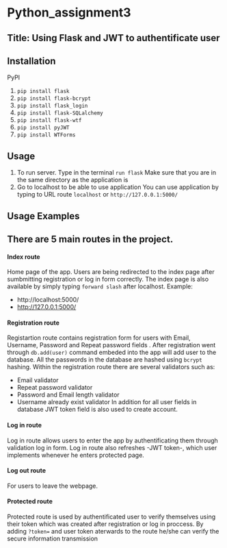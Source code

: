 # Python_assignment3

## Title: Using Flask and JWT to authentificate user

## Installation
PyPI
1. ```pip install flask``` 
2. ```pip install flask-bcrypt``` 
3. ```pip install flask_login``` 
4. ```pip install flask-SQLalchemy```
5. ```pip install flask-wtf```
6. ```pip install pyJWT``` 
7. ```pip install WTForms``` 

## Usage 
1. To run server. Type in the terminal
```run flask```
Make sure that you are in the same directory as the application is
1. Go to localhost to be able to use application
You can use application by typing to URL route ```localhost``` or ```http://127.0.0.1:5000/```


## Usage Examples 
## There are 5 main routes in the project.

#### Index route
Home page of the app. Users are being redirected to the index page after sumbmitting registration or log in form correctly. The index page is also available by simply typing 
```forward slash``` after localhost. 
Example:
* http://localhost:5000/
* http://127.0.0.1:5000/

#### Registration route 
Registartion route contains registration form for users with Email, Username, Password and Repeat password fields . After registration went through ```db.add(user)``` command embeded into the app will add user to the database. All the passwords in the database are hashed using ```bcrypt``` hashing. 
Within the registration route there are several validators such as:
* Email validator
* Repeat password validator
* Password and Email length validator
* Username already exist validator
In addition for all user fields in database JWT token field is also used to create account.

#### Log in route
Log in route allows users to enter the app by authentificating them through validation log in form. Log in route also refreshes -JWT token-, which user implements whenever he enters protected page.

#### Log out route
For users to leave the webpage.

#### Protected route
Protected route is used by authentificated user to verify themselves using their token which was created after registration or log in proccess. By adding ```?token=``` and user token aterwards to the route he/she can verify the secure information transmission

